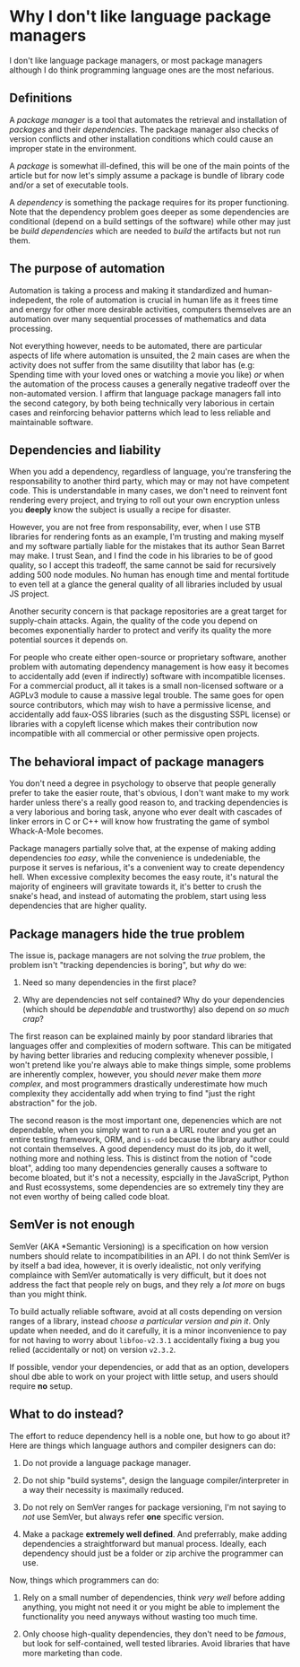 # Why I don't like language package managers

I don't like language package managers, or most package managers although I do think programming language ones are
the most nefarious.

## Definitions

A *package manager* is a tool that automates the retrieval and installation of *packages* and their *dependencies*. The
package manager also checks of version conflicts and other installation conditions which could cause an improper state
in the environment.

A *package* is somewhat ill-defined, this will be one of the main points of the article but for now let's simply assume
a package is bundle of library code and/or a set of executable tools.

A *dependency* is something the package requires for its proper functioning. Note that the dependency problem goes
deeper as some dependencies are conditional (depend on a build settings of the software) while other may just be *build
dependencies* which are needed to *build* the artifacts but not run them.

## The purpose of automation

Automation is taking a process and making it standardized and human-indepedent, the role of automation is crucial in
human life as it frees time and energy for other more desirable activities, computers themselves are an automation over
many sequential processes of mathematics and data processing.

Not everything however, needs to be automated, there are particular aspects of life where automation is unsuited, the 2
main cases are when the activity does not suffer from the same disutility that labor has (e.g: Spending time with your loved
ones or watching a movie you like) *or* when the automation of the process causes a generally negative tradeoff
over the non-automated version. I affirm that language package managers fall into the second category, by both being
technically very laborious in certain cases and reinforcing behavior patterns which lead to less reliable and
maintainable software.

## Dependencies and liability

When you add a dependency, regardless of language, you're transfering the responsability to another third party, which
may or may not have competent code. This is understandable in many cases, we don't need to reinvent font rendering every
project, and trying to roll out your own encryption unless you **deeply** know the subject is usually a recipe for
disaster.

However, you are not free from responsability, ever, when I use STB libraries for rendering fonts as an example, I'm
trusting and making myself and my software partially liable for the mistakes that its author Sean Barret may make. I
trust Sean, and I find the code in his libraries to be of good quality, so I accept this tradeoff, the same cannot be
said for recursively adding 500 node modules. No human has enough time and mental fortitude to even tell at a glance the
general quality of all libraries included by usual JS project.

Another security concern is that package repositories are a great target for supply-chain attacks. Again, the quality of
the code you depend on becomes exponentially harder to protect and verify its quality the more potential sources it
depends on.

For people who create either open-source or proprietary software, another problem with automating dependency management
is how easy it becomes to accidentally add (even if indirectly) software with incompatible licenses. For a commercial
product, all it takes is a small non-licensed software or a AGPLv3 module to cause a massive legal trouble. The same
goes for open source contributors, which may wish to have a permissive license, and accidentally add faux-OSS libraries
(such as the disgusting SSPL license) or libraries with a copyleft license which makes their contribution now
incompatible with all commercial or other permissive open projects.


## The behavioral impact of package managers

You don't need a degree in psychology to observe that people generally prefer to take the easier route, that's obvious,
I don't want make to my work harder unless there's a really good reason to, and tracking dependencies is a very
laborious and boring task, anyone who ever dealt with cascades of linker errors in C or C++ will know how frustrating
the game of symbol Whack-A-Mole becomes.

Package managers partially solve that, at the expense of making adding dependencies *too easy*, while the convenience is
undedeniable, the purpose it serves is nefarious, it's a convenient way to create dependency hell. When excessive
complexity becomes the easy route, it's natural the majority of engineers will gravitate towards it, it's better to
crush the snake's head, and instead of automating the problem, start using less dependencies that are higher quality.

## Package managers hide the true problem

The issue is, package managers are not solving the *true* problem, the problem isn't "tracking dependencies is boring",
but *why* do we:

1. Need so many dependencies in the first place?

2. Why are dependencies not self contained? Why do your dependencies (which should be *dependable* and trustworthy)
   also depend on *so much crap*?

The first reason can be explained mainly by poor standard libraries that languages offer and complexities of modern
software. This can be mitigated by having better libraries and reducing complexity whenever possible, I won't pretend
like you're always able to make things simple, some problems are inherently complex, however, you should *never* make
them *more complex*, and most programmers drastically underestimate how much complexity they accidentally add when
trying to find "just the right abstraction" for the job.

The second reason is the most important one, depenencies which are not dependable, when you simply want to run a a URL
router and you get an entire testing framework, ORM, and `is-odd` because the library author could not contain
themselves. A good dependency must do its job, do it well, nothing more and nothing less. This is distinct from the
notion of "code bloat", adding too many dependencies generally causes a software to become bloated, but it's not a
necessity, espcially in the JavaScript, Python and Rust ecossystems, some dependencies are so extremely tiny they are
not even worthy of being called code bloat.

## SemVer is not enough

SemVer (AKA *Semantic Versioning) is a specification on how version numbers should relate to incompatibilities in an
API. I do not think SemVer is by itself a bad idea, however, it is overly idealistic, not only verifying complaince with
SemVer automatically is very difficult, but it does not address the fact that people rely on bugs, and they rely a *lot
more* on bugs than you might think.

To build actually reliable software, avoid at all costs depending on version ranges of a library, instead *choose a
particular version and pin it*. Only update when needed, and do it carefully, it is a minor inconvenience to pay for not
having to worry about `libfoo-v2.3.1` accidentally fixing a bug you relied (accidentally or not) on version `v2.3.2`.

If possible, vendor your dependencies, or add that as an option, developers shoul dbe able to work on your project with
little setup, and users should require **no** setup.

## What to do instead?

The effort to reduce dependency hell is a noble one, but how to go about it? Here are things which language authors and
compiler designers can do:

1. Do not provide a language package manager.

2. Do not ship "build systems", design the language compiler/interpreter in a way their necessity is maximally reduced.

3. Do not rely on SemVer ranges for package versioning, I'm not saying to *not* use SemVer, but always refer **one**
   specific version.

4. Make a package **extremely well defined**. And preferrably, make adding dependencies a straightforward but manual
   process. Ideally, each dependency should just be a folder or zip archive the programmer can use.
  
 Now, things which programmers can do:
 
 1. Rely on a small number of dependencies, think *very well* before adding anything, you might not need it or you might
    be able to implement the functionality you need anyways without wasting too much time.
 
 2. Only choose high-quality dependencies, they don't need to be *famous*, but look for self-contained, well tested
    libraries. Avoid libraries that have more marketing than code.


